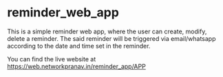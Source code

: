 # reminder_web_app
This is a simple reminder web app, where the user can create, modify, delete a reminder. The said reminder will be triggered via email/whatsapp according to the date and time set in the reminder.

You can find the live website at https://web.networkpranav.in/reminder_app/APP
